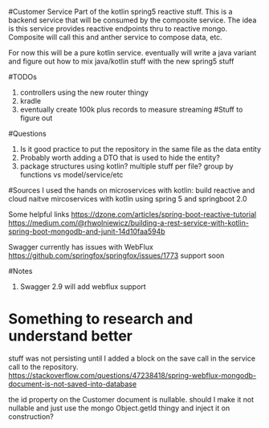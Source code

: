 #Customer Service
Part of the kotlin spring5 reactive stuff.  This is a backend service that will
be consumed by the composite service.  The idea is this service provides
reactive endpoints thru to reactive mongo.  Composite will call this and anther service to compose
data, etc.

For now this will be a pure kotlin service.  eventually will write a java variant and figure out
how to mix java/kotlin stuff with the new spring5 stuff

#TODOs
1. controllers using the new router thingy
2.  kradle
3.  eventually create 100k plus records to measure streaming
#Stuff to figure out

#Questions
1.  Is it good practice to put the repository in the same file as the data entity
2.  Probably worth adding a DTO that is used to hide the entity?
3.  package structures using kotlin?  multiple stuff per file?   group by functions vs model/service/etc

#Sources
I used the hands on microservices with kotlin: build reactive and cloud naitve mircoservices with kotlin using spring 5 and springboot 2.0

Some helpful links
https://dzone.com/articles/spring-boot-reactive-tutorial
https://medium.com/@rhwolniewicz/building-a-rest-service-with-kotlin-spring-boot-mongodb-and-junit-14d10faa594b

Swagger currently has issues with WebFlux https://github.com/springfox/springfox/issues/1773
support soon

#Notes
1.  Swagger 2.9 will add webflux support

# Something to research and understand better
stuff was not persisting until I added a block on the save call in the service call to the repository.
https://stackoverflow.com/questions/47238418/spring-webflux-mongodb-document-is-not-saved-into-database

the id property on the Customer document is nullable.  should I make it not nullable and just use the mongo 
Object.getId thingy and inject it on construction?